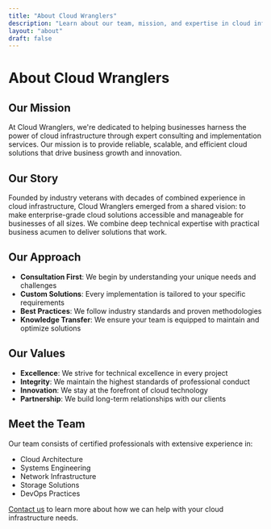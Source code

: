 ```yaml
---
title: "About Cloud Wranglers"
description: "Learn about our team, mission, and expertise in cloud infrastructure solutions"
layout: "about"
draft: false
---
```


# About Cloud Wranglers

## Our Mission

At Cloud Wranglers, we're dedicated to helping businesses harness the power of cloud infrastructure through expert consulting and implementation services. Our mission is to provide reliable, scalable, and efficient cloud solutions that drive business growth and innovation.

## Our Story

Founded by industry veterans with decades of combined experience in cloud infrastructure, Cloud Wranglers emerged from a shared vision: to make enterprise-grade cloud solutions accessible and manageable for businesses of all sizes. We combine deep technical expertise with practical business acumen to deliver solutions that work.

## Our Approach

- **Consultation First**: We begin by understanding your unique needs and challenges
- **Custom Solutions**: Every implementation is tailored to your specific requirements
- **Best Practices**: We follow industry standards and proven methodologies
- **Knowledge Transfer**: We ensure your team is equipped to maintain and optimize solutions

## Our Values

- **Excellence**: We strive for technical excellence in every project
- **Integrity**: We maintain the highest standards of professional conduct
- **Innovation**: We stay at the forefront of cloud technology
- **Partnership**: We build long-term relationships with our clients

## Meet the Team

Our team consists of certified professionals with extensive experience in:
- Cloud Architecture
- Systems Engineering
- Network Infrastructure
- Storage Solutions
- DevOps Practices

[Contact us](/contact) to learn more about how we can help with your cloud infrastructure needs. 